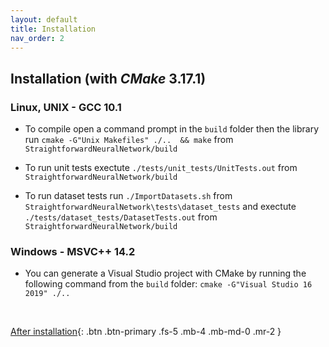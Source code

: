 ```yaml
---
layout: default
title: Installation
nav_order: 2
---
```


## Installation (with *CMake* 3.17.1)

### Linux, UNIX - GCC 10.1
* To compile open a command prompt in the `build` folder then  the library run `cmake -G"Unix Makefiles" ./..  && make` from `StraightforwardNeuralNetwork/build`

* To run unit tests exectute `./tests/unit_tests/UnitTests.out` from `StraightforwardNeuralNetwork/build`

* To run dataset tests run `./ImportDatasets.sh` from `StraightforwardNeuralNetwork\tests\dataset_tests` and exectute `./tests/dataset_tests/DatasetTests.out` from `StraightforwardNeuralNetwork/build`

### Windows - MSVC++ 14.2
 * You can generate a Visual Studio project with CMake by running the following command from the `build` folder:
 `cmake -G"Visual Studio 16 2019" ./..`

<br>

 [After installation]({{site.baseurl}}/quick_start.html){: .btn .btn-primary .fs-5 .mb-4 .mb-md-0 .mr-2 }
 
